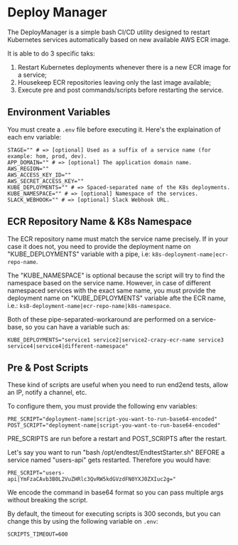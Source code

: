 # Deploy Manager

The DeployManager is a simple bash CI/CD utility designed to restart Kubernetes services automatically based on new available AWS ECR image.

It is able to do 3 specific taks:

1. Restart Kubernetes deployments whenever there is a new ECR image for a service;
2. Housekeep ECR repositories leaving only the last image available;
3. Execute pre and post commands/scripts before restarting the service.

## Environment Variables

You must create a `.env` file before executing it. Here's the explaination of each env variable:

```
STAGE="" # => [optional] Used as a suffix of a service name (for example: hom, prod, dev).
APP_DOMAIN="" # => [optional] The application domain name.
AWS_REGION=""
AWS_ACCESS_KEY_ID=""
AWS_SECRET_ACCESS_KEY=""
KUBE_DEPLOYMENTS="" # => Spaced-separated name of the K8s deployments.
KUBE_NAMESPACE="" # => [optional] Namespace of the services.
SLACK_WEBHOOK="" # => [optional] Slack Webhook URL.
```

## ECR Repository Name & K8s Namespace

The ECR repository name must match the service name precisely. If in your case it does not, you need to provide the deployment name on "KUBE_DEPLOYMENTS" variable with a pipe, i.e: `k8s-deployment-name|ecr-repo-name`.

The "KUBE_NAMESPACE" is optional because the script will try to find the namespace based on the service name. However, in case of different namespaced services with the exact same name, you must provide the deployment name on "KUBE_DEPLOYMENTS" variable afte the ECR name, i.e.: `ks8-deployment-name|ecr-repo-name|k8s-namespace`.

Both of these pipe-separated-workaround are performed on a service-base, so you can have a variable such as:

```
KUBE_DEPLOYMENTS="service1 service2|service2-crazy-ecr-name service3 service4|service4|different-namespace"
```

## Pre & Post Scripts

These kind of scripts are useful when you need to run end2end tests, allow an IP, notify a channel, etc.

To configure them, you must provide the following env variables:

```
PRE_SCRIPT="deployment-name|script-you-want-to-run-base64-encoded"
POST_SCRIPT="deployment-name|script-you-want-to-run-base64-encoded"
```

PRE_SCRIPTS are run before a restart and POST_SCRIPTS after the restart.

Let's say you want to run "bash /opt/endtest/EndtestStarter.sh" BEFORE a service named "users-api" gets restarted. Therefore you would have:

```
PRE_SCRIPT="users-api|YmFzaCAvb3B0L2VuZHRlc3QvRW5kdGVzdFN0YXJ0ZXIuc2g="
```

We encode the command in base64 format so you can pass multiple args without breaking the script.

By default, the timeout for executing scripts is 300 seconds, but you can change this by using the following variable on `.env`:

```
SCRIPTS_TIMEOUT=600
```
